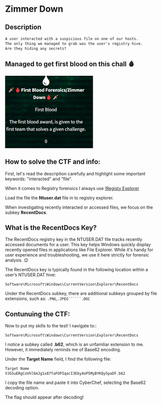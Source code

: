 # Zimmer Down

## Description


```
A user interacted with a suspicious file on one of our hosts.
The only thing we managed to grab was the user's registry hive.
Are they hiding any secrets?

```

## Managed to get first blood on this chall 🩸
![First-blood](first_blood_zimmer.png)


## How to solve the CTF and info:

First, let's read the description carefully and highlight some important keywords: "interacted" and "file".


When it comes to Registry forensics I always use [!Registy Explorer](https://ericzimmerman.github.io/#!index.md)

Load the file the **Ntuser.dat** file in to registry explorer. 

When investigating recently interacted or accessed files, we focus on the subkey **RecentDocs**.


## What is the RecentDocs Key?

The RecentDocs registry key in the NTUSER.DAT file tracks recently accessed documents for a user. This key helps Windows quickly display recently opened files in applications like File Explorer. While it's handy for user experience and troubleshooting, we use it here strictly for forensic analysis. 😉

 The RecentDocs key is typically found in the following location within a user’s NTUSER.DAT hive:
```
Software\Microsoft\Windows\CurrentVersion\Explorer\RecentDocs
```

Under the RecentDocs subkey, there are additional subkeys grouped by file extensions, such as: ```.PNG```,```.JPEG``````.DOC```



## Contunuing the CTF:

Now to put my skills to the test! I navigate to::

```
Software\Microsoft\Windows\CurrentVersion\Explorer\RecentDocs
```

I notice a subkey called **.b62**, which is an unfamiliar extension to me. However, it immediately reminds me of Base62 encoding. 

Under the **Target Name** field, I find the following file:

```
Target Name
VJGSuERgCoVhl6mJg1x87faFOPIqacI3Eby4oP5MyBYKQy5paDF.b62
```

I copy the file name and paste it into CyberChef, selecting the Base62 decoding option.

The flag should appear after decoding!


